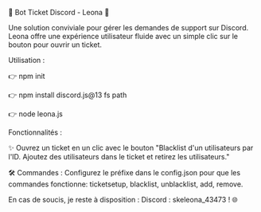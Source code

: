 🎫 Bot Ticket Discord - Leona 🌟

Une solution conviviale pour gérer les demandes de support sur Discord. Leona offre une expérience utilisateur fluide avec un simple clic sur le bouton pour ouvrir un ticket.

Utilisation :

👉 npm init

👉 npm install discord.js@13 fs path

👉 node leona.js

Fonctionnalités :

✨ Ouvrez un ticket en un clic avec le bouton "Blacklist d'un utilisateurs par l'ID. Ajoutez des utilisateurs dans le ticket et retirez les utilisateurs."

🛠️ Commandes : Configurez le préfixe dans le config.json pour que les commandes fonctionne: ticketsetup, blacklist, unblacklist, add, remove.

En cas de soucis, je reste à disposition : Discord : skeleona_43473 ! 🌐
